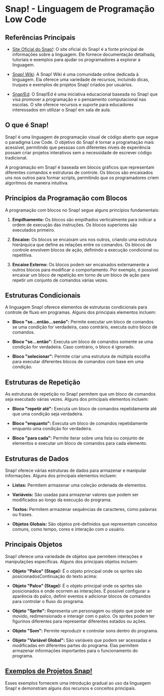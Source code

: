 # Snap! - Linguagem de Programação Low Code

## Referências Principais
- [Site Oficial do Snap!](https://snap.berkeley.edu/): O site oficial do Snap! é a fonte principal de informações sobre a linguagem. Ele fornece documentação detalhada, tutoriais e exemplos para ajudar os programadores a explorar a linguagem.

- [Snap! Wiki](https://snapwiki.rocks/): A Snap! Wiki é uma comunidade online dedicada à linguagem. Ela oferece uma variedade de recursos, incluindo dicas, truques e exemplos de projetos Snap! criados por usuários.

- [Snap!Ed](https://snap.berkeley.edu/educate): O Snap!Ed é uma iniciativa educacional baseada no Snap! que visa promover a programação e o pensamento computacional nas escolas. O site oferece recursos e suporte para educadores interessados em utilizar o Snap! em sala de aula.

## O que é Snap!
Snap! é uma linguagem de programação visual de código aberto que segue o paradigma Low Code. O objetivo do Snap! é tornar a programação mais acessível, permitindo que pessoas com diferentes níveis de experiência possam criar projetos interativos sem a necessidade de escrever código tradicional.

A programação em Snap! é baseada em blocos gráficos que representam diferentes comandos e estruturas de controle. Os blocos são encaixados uns nos outros para formar scripts, permitindo que os programadores criem algoritmos de maneira intuitiva.

## Princípios da Programação com Blocos
A programação com blocos no Snap! segue alguns princípios fundamentais:

1. **Empilhamento:** Os blocos são empilhados verticalmente para indicar a ordem de execução das instruções. Os blocos superiores são executados primeiro.

2. **Encaixe:** Os blocos se encaixam uns nos outros, criando uma estrutura hierárquica que define as relações entre os comandos. Os blocos de controle envolvem blocos de ação, definindo a execução condicional ou repetitiva.

3. **Encaixe Externo:** Os blocos podem ser encaixados externamente a outros blocos para modificar o comportamento. Por exemplo, é possível encaixar um bloco de repetição em torno de um bloco de ação para repetir um conjunto de comandos várias vezes.

## Estruturas Condicionais
A linguagem Snap! oferece elementos de estruturas condicionais para controle de fluxo em programas. Alguns dos principais elementos incluem:

- **Bloco "se...então...senão":** Permite executar um bloco de comandos se uma condição for verdadeira, caso contrário, executa outro bloco de comandos.

- **Bloco "se...então":** Executa um bloco de comandos somente se uma condição for verdadeira. Caso contrário, o bloco é ignorado.

- **Bloco "selecionar":** Permite criar uma estrutura de múltipla escolha para executar diferentes blocos de comandos com base em uma condição.

## Estruturas de Repetição
As estruturas de repetição no Snap! permitem que um bloco de comandos seja executado várias vezes. Alguns dos principais elementos incluem:

- **Bloco "repetir até":** Executa um bloco de comandos repetidamente até que uma condição seja verdadeira.

- **Bloco "enquanto":** Executa um bloco de comandos repetidamente enquanto uma condição for verdadeira.

- **Bloco "para cada":** Permite iterar sobre uma lista ou conjunto de elementos e executar um bloco de comandos para cada elemento.

## Estruturas de Dados
Snap! oferece várias estruturas de dados para armazenar e manipular informações. Alguns dos principais elementos incluem:

- **Listas:** Permitem armazenar uma coleção ordenada de elementos.

- **Variáveis:** São usadas para armazenar valores que podem ser modificados ao longo da execução do programa.

- **Textos:** Permitem armazenar sequências de caracteres, como palavras ou frases.

- **Objetos Globais:** São objetos pré-definidos que representam conceitos comuns, como tempo, cores e interação com o usuário.

## Principais Objetos
Snap! oferece uma variedade de objetos que permitem interações e manipulações específicas. Alguns dos principais objetos incluem:

- **Objeto "Palco" (Stage):** É o objeto principal onde os sprites são posicionadosContinuação do texto acima:

- **Objeto "Palco" (Stage):** É o objeto principal onde os sprites são posicionados e onde ocorrem as interações. É possível configurar a aparência do palco, definir eventos e adicionar blocos de comandos para controlar o fluxo do programa.

- **Objeto "Sprite":** Representa um personagem ou objeto que pode ser movido, redimensionado e interagir com o palco. Os sprites podem ter figurinos diferentes para representar diferentes estados ou ações.

- **Objeto "Som":** Permite reproduzir e controlar sons dentro do programa.

- **Objeto "Variável Global":** São variáveis que podem ser acessadas e modificadas em diferentes partes do programa. Elas permitem armazenar informações importantes para o funcionamento do programa.

## [Exemplos de Projetos Snap!](https://snap.berkeley.edu/explore)
Esses exemplos fornecem uma introdução gradual ao uso da linguagem Snap! e demonstram alguns dos recursos e conceitos principais.
